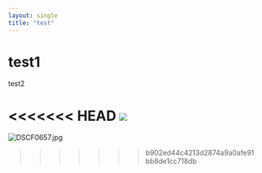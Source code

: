 ```yaml
---
layout: single
title: "test"
---
```


# test1

test2

<<<<<<< HEAD
![](C:\Work_Github\BEAK5500.github.io\_posts\b74f83a27c4a0fe653374732b493ac1da8f8e308.jpg)
=======

![DSCF0657.jpg](C:\Work_Github\BEAK5500.github.io\BEAK5500.github.io\_posts\b74f83a27c4a0fe653374732b493ac1da8f8e308.jpg)

> > > > > > > b902ed44c4213d2874a9a0afe91bb8de1cc718db
